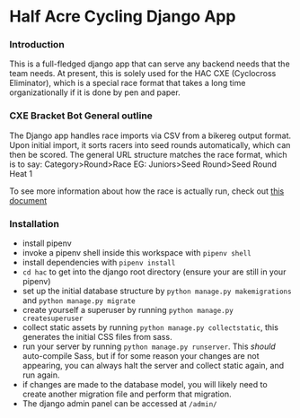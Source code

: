 # Half Acre Cycling Django App
### Introduction
This is a full-fledged django app that can serve any backend needs that the team needs.
At present, this is solely used for the HAC CXE (Cyclocross Eliminator), which is a special race format
that takes a long time organizationally if it is done by pen and paper. 

### CXE Bracket Bot General outline
The Django app handles race imports via CSV from a bikereg output format.
Upon initial import, it sorts racers into seed rounds automatically, which can then be scored.
The general URL structure matches the race format, which is to say:
Category>Round>Race
EG: Juniors>Seed Round>Seed Round Heat 1

To see more information about how the race is actually run, check out [this document](eliminator.md)

### Installation
- install pipenv
- invoke a pipenv shell inside this workspace with `pipenv shell`
- install dependencies with `pipenv install`
- `cd hac` to get into the django root directory (ensure your are still in your pipenv)
- set up the initial database structure by `python manage.py makemigrations` and `python manage.py migrate`
- create yourself a superuser by running `python manage.py createsuperuser`
- collect static assets by running `python manage.py collectstatic`, this generates the initial CSS files from sass.
- run your server by running `python manage.py runserver`. This _should_ auto-compile Sass, but if for some reason your changes are not appearing,
you can always halt the server and collect static again, and run again.
- if changes are made to the database model, you will likely need to create another migration file and perform that migration.
- The django admin panel can be accessed at `/admin/`